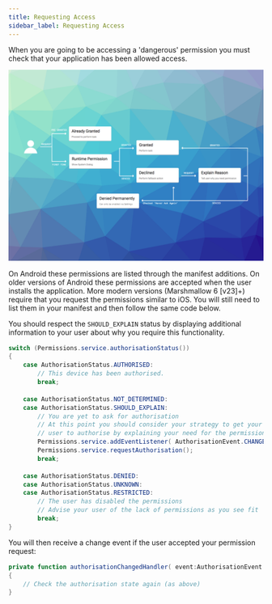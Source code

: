 ```yaml
---
title: Requesting Access
sidebar_label: Requesting Access
---
```


When you are going to be accessing a 'dangerous' permission you must check that 
your application has been allowed access.

![](images/userflow.png)

On Android these permissions are listed through the manifest additions. On older 
versions of Android these permissions are accepted when the user installs the 
application. More modern versions (Marshmallow 6 [v23]+) require that you request 
the permissions similar to iOS. You will still need to list them in your manifest 
and then follow the same code below.

You should respect the `SHOULD_EXPLAIN` status by displaying additional information 
to your user about why you require this functionality.


```actionscript
switch (Permissions.service.authorisationStatus())
{
	case AuthorisationStatus.AUTHORISED:
		// This device has been authorised.
		break;
		
	case AuthorisationStatus.NOT_DETERMINED:
	case AuthorisationStatus.SHOULD_EXPLAIN:
		// You are yet to ask for authorisation 
		// At this point you should consider your strategy to get your 
		// user to authorise by explaining your need for the permissions
		Permissions.service.addEventListener( AuthorisationEvent.CHANGED, authorisationChangedHandler );
		Permissions.service.requestAuthorisation();
		break;
		
	case AuthorisationStatus.DENIED:
	case AuthorisationStatus.UNKNOWN:
	case AuthorisationStatus.RESTRICTED:
		// The user has disabled the permissions
		// Advise your user of the lack of permissions as you see fit
		break;
}
```


You will then receive a change event if the user accepted your permission request:

```actionscript
private function authorisationChangedHandler( event:AuthorisationEvent ):void
{
	// Check the authorisation state again (as above)
}
```


